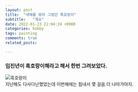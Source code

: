 ```yaml
---
layout: post
title:  "새해를 맞아 그렸던 흑호랑이"
subtitle:   "개요"
date: 2022-01-23 22:04:24 +0900
categories: hobby
tags: painting
comments: true
related_posts:

---
```


### 임진년이 흑호랑이해라고 해서 한번 그려보았다.<br/>
   
![흑호랑이](https://github.com/wookikim95/wookikim95.github.io/blob/main/assets/img/hobby/painting/blacktiger_2022-01-23.jpg?raw=true)
<br/>
지난해도 다사다난했었는데 이번해에는 힘내서 몇 걸음 더 나아가야지.<br/>